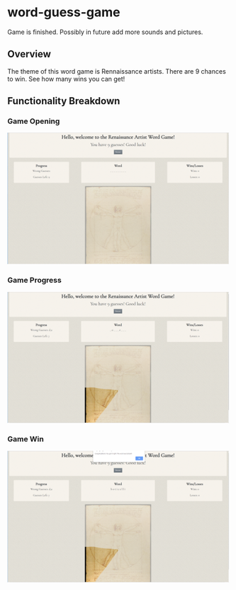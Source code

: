 # word-guess-game

Game is finished. Possibly in future add more sounds and pictures.

## Overview


The theme of this word game is Rennaissance artists. There are 9 chances to win. See how many wins you can get!

## Functionality Breakdown

### Game Opening
<img src="/capture-1.PNG" width="500">

### Game Progress
<img src="/capture-2.PNG" width="500">

### Game Win
<img src="/capture-3.PNG" width="500">

